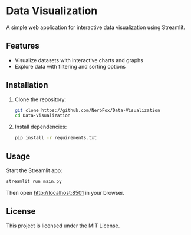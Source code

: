 # Data Visualization

A simple web application for interactive data visualization using Streamlit.

## Features

- Visualize datasets with interactive charts and graphs
- Explore data with filtering and sorting options

## Installation

1. Clone the repository:
    ```bash
    git clone https://github.com/NerbFox/Data-Visualization
    cd Data-Visualization
    ```

2. Install dependencies:
    ```bash
    pip install -r requirements.txt
    ```

## Usage

Start the Streamlit app:
```bash
streamlit run main.py
```

Then open [http://localhost:8501](http://localhost:8501) in your browser.

## License

This project is licensed under the MIT License.